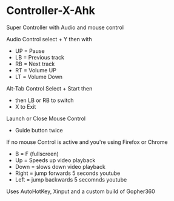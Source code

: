 # Controller-X-Ahk
Super Controller with Audio and mouse control

Audio Control
select + Y
then with
  * UP = Pause
  * LB = Previous track
  * RB = Next track
  * RT = Volume UP
  * LT = Volume Down
  
Alt-Tab Control Select + Start then
*  then LB or RB to switch
*  X to Exit
  
Launch or Close Mouse Control
  * Guide button twice
  
  
If no mouse Control is active and you're using Firefox or Chrome
 * B = F (fullscreen)
 * Up = Speeds up video playback
 * Down = slows down video playback
 * Right = jump forwards 5 seconds youtube
 * Left = jump backwards 5 secomnds youtube





Uses AutoHotKey, Xinput and a custom build of Gopher360
